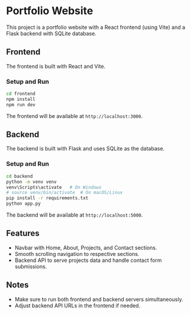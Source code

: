 # Portfolio Website

This project is a portfolio website with a React frontend (using Vite) and a Flask backend with SQLite database.

## Frontend

The frontend is built with React and Vite.

### Setup and Run

```bash
cd frontend
npm install
npm run dev
```

The frontend will be available at `http://localhost:3000`.

## Backend

The backend is built with Flask and uses SQLite as the database.

### Setup and Run

```bash
cd backend
python -m venv venv
venv\Scripts\activate   # On Windows
# source venv/bin/activate  # On macOS/Linux
pip install -r requirements.txt
python app.py
```

The backend will be available at `http://localhost:5000`.

## Features

- Navbar with Home, About, Projects, and Contact sections.
- Smooth scrolling navigation to respective sections.
- Backend API to serve projects data and handle contact form submissions.

## Notes

- Make sure to run both frontend and backend servers simultaneously.
- Adjust backend API URLs in the frontend if needed.
